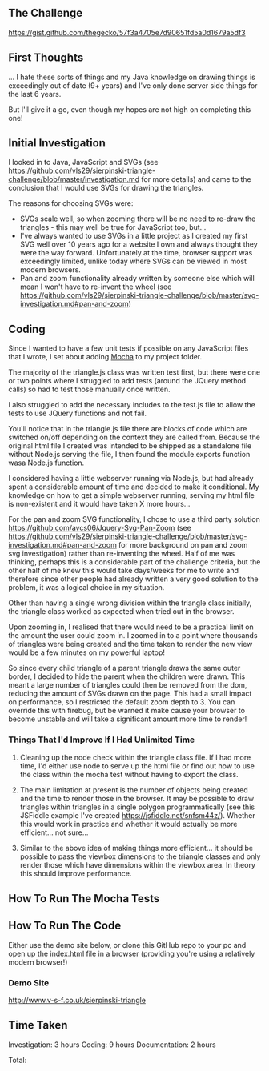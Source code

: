 ## The Challenge ##

https://gist.github.com/thegecko/57f3a4705e7d90651fd5a0d1679a5df3

## First Thoughts ##

... I hate these sorts of things and my Java knowledge on drawing things is exceedingly out of date (9+ years) and I've only done server side things for the last 6 years.  

But I'll give it a go, even though my hopes are not high on completing this one!

## Initial Investigation ##

I looked in to Java, JavaScript and SVGs (see https://github.com/vls29/sierpinski-triangle-challenge/blob/master/investigation.md for more details) and came to the conclusion that I would use SVGs for drawing the triangles.

The reasons for choosing SVGs were:
- SVGs scale well, so when zooming there will be no need to re-draw the triangles - this may well be true for JavaScript too, but...
- I've always wanted to use SVGs in a little project as I created my first SVG well over 10 years ago for a website I own and always thought they were the way forward.  Unfortunately at the time, browser support was exceedingly limited, unlike today where SVGs can be viewed in most modern browsers.
- Pan and zoom functionality already written by someone else which will mean I won't have to re-invent the wheel (see https://github.com/vls29/sierpinski-triangle-challenge/blob/master/svg-investigation.md#pan-and-zoom)


## Coding ##

Since I wanted to have a few unit tests if possible on any JavaScript files that I wrote, I set about adding [Mocha](https://mochajs.org/) to my project folder.

The majority of the triangle.js class was written test first, but there were one or two points where I struggled to add tests (around the JQuery method calls) so had to test those manually once written.

I also struggled to add the necessary includes to the test.js file to allow the tests to use JQuery functions and not fail.

You'll notice that in the triangle.js file there are blocks of code which are switched on/off depending on the context they are called from.  Because the original html file I created was intended to be shipped as a standalone file without Node.js serving the file, I then found the module.exports function wasa Node.js function.

I considered having a little webserver running via Node.js, but had already spent a considerable amount of time and decided to make it conditional.  My knowledge on how to get a simple webserver running, serving my html file is non-existent and it would have taken X more hours...

For the pan and zoom SVG functionality, I chose to use a third party solution https://github.com/avcs06/Jquery-Svg-Pan-Zoom (see https://github.com/vls29/sierpinski-triangle-challenge/blob/master/svg-investigation.md#pan-and-zoom for more background on pan and zoom svg investigation) rather than re-inventing the wheel.  Half of me was thinking, perhaps this is a considerable part of the challenge criteria, but the other half of me knew this would take days/weeks for me to write and therefore since other people had already written a very good solution to the problem, it was a logical choice in my situation.

Other than having a single wrong division within the triangle class initially, the triangle class worked as expected when tried out in the browser.  

Upon zooming in, I realised that there would need to be a practical limit on the amount the user could zoom in.  I zoomed in to a point where thousands of triangles were being created and the time taken to render the new view would be a few minutes on my powerful laptop!

So since every child triangle of a parent triangle draws the same outer border, I decided to hide the parent when the children were drawn.  This meant a large number of triangles could then be removed from the dom, reducing the amount of SVGs drawn on the page.  This had a small impact on performance, so I restricted the default zoom depth to 3.  You can override this with firebug, but be warned it make cause your browser to become unstable and will take a significant amount more time to render!

### Things That I'd Improve If I Had Unlimited Time ###

1. Cleaning up the node check within the triangle class file.  If I had more time, I'd either use node to serve up the html file or find out how to use the class within the mocha test without having to export the class.

2. The main limitation at present is the number of objects being created and the time to render those in the browser.  It may be possible to draw triangles within triangles in a single polygon programmatically (see this JSFiddle example I've created https://jsfiddle.net/snfsm44z/).  Whether this would work in practice and whether it would actually be more efficient... not sure...

3. Similar to the above idea of making things more efficient... it should be possible to pass the viewbox dimensions to the triangle classes and only render those which have dimensions within the viewbox area.  In theory this should improve performance.

## How To Run The Mocha Tests ##


## How To Run The Code ##

Either use the demo site below, or clone this GitHub repo to your pc and open up the index.html file in a browser (providing you're using a relatively modern browser!)

### Demo Site ###

http://www.v-s-f.co.uk/sierpinski-triangle

## Time Taken ##

Investigation: 3 hours
Coding: 9 hours
Documentation: 2 hours

Total: 